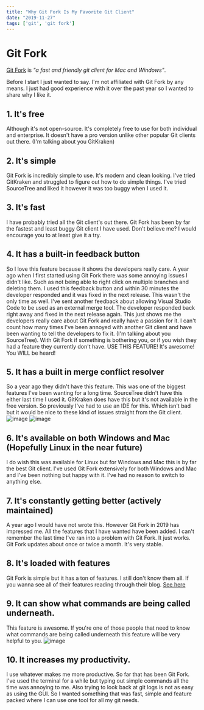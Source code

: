 ```yaml
---
title: "Why Git Fork Is My Favorite Git Client"
date: "2019-11-27"
tags: ['git', 'git fork']
---
```


# Git Fork
[Git Fork](https://git-fork.com/) is *"a fast and friendly git client for Mac and Windows"*.

Before I start I just wanted to say. I'm not affiliated with Git Fork by any means. I just had good experience with it over the past year so I wanted to share why I like it.

## 1. It's free
Although it's not open-source. It's completely free to use for both individual and enterprise. It doesn't have a pro version unlike other popular Git clients out there. (I'm talking about you GitKraken)

## 2. It's simple
Git Fork is incredibly simple to use. It's modern and clean looking. I've tried GitKraken and struggled to figure out how to do simple things. I've tried SourceTree and liked it however it was too buggy when I used it.

## 3. It's fast
I have probably tried all the Git client's out there. Git Fork has been by far the fastest and least buggy Git client I have used. Don't believe me? I would encourage you to at least give it a try.

## 4. It has a built-in feedback button
So I love this feature because it shows the developers really care. A year ago when I first started using Git Fork there was some annoying issues I didn't like. Such as not being able to right click on multiple branches and deleting them. I used this feedback button and within 30 minutes the developer responded and it was fixed in the next release. This wasn't the only time as well. I've sent another feedback about allowing Visual Studio Code to be used as an external merge tool. The developer responded back right away and fixed in the next release again. This just shows me the developers really care about Git Fork and really have a passion for it. I can't count how many times I've been annoyed with another Git client and have been wanting to tell the developers to fix it. (I'm talking about you SourceTree). With Git Fork if something is bothering you, or if you wish they had a feature they currently don't have. USE THIS FEATURE! It's awesome! You WILL be heard!

## 5. It has a built in merge conflict resolver
So a year ago they didn't have this feature. This was one of the biggest features I've been wanting for a long time. SourceTree didn't have this either last time I used it. GitKraken does have this but it's not available in the free version. So previously I've had to use an IDE for this. Which isn't bad but it would be nice to these kind of issues straight from the Git client.
![image](https://fork.dev/images/mergeConflict1.jpg)
![image](https://fork.dev/images/mergeConflict2.jpg)

## 6. It's available on both Windows and Mac (Hopefully Linux in the near future)
I do wish this was available for Linux but for Windows and Mac this is by far the best Git client. I've used Git Fork extensively for both Windows and Mac and I've been nothing but happy with it. I've had no reason to switch to anything else.

## 7. It's constantly getting better (actively maintained)
A year ago I would have not wrote this. However Git Fork in 2019 has impressed me. All the features that I have wanted have been added. I can't remember the last time I've ran into a problem with Git Fork. It just works. Git Fork updates about once or twice a month. It's very stable.

## 8. It's loaded with features
Git Fork is simple but it has a ton of features. I still don't know them all. If you wanna see all of their features reading through their blog. [See here](https://fork.dev/blog/)

## 9. It can show what commands are being called underneath.
This feature is awesome. If you're one of those people that need to know what commands are being called underneath this feature will be very helpful to you.
![image](https://fork.dev/blog/posts/fork-1.0.67/activity_manager.gif)

## 10. It increases my productivity.
I use whatever makes me more productive. So far that has been Git Fork. I've used the terminal for a while but typing out simple commands all the time was annoying to me. Also trying to look back at git logs is not as easy as using the GUI. So I wanted something that was fast, simple and feature packed where I can use one tool for all my git needs.
